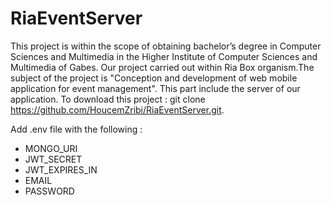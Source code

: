 # RiaEventServer
This project is within the scope of obtaining bachelor’s degree in Computer Sciences and
Multimedia in the Higher Institute of Computer Sciences and Multimedia of Gabes.
Our project carried out within Ria Box organism.The subject of the project is "Conception
and development of web mobile application for event management".
This part include the server of our application.
To download this project : git clone https://github.com/HoucemZribi/RiaEventServer.git.

Add .env file with the following : 
  - MONGO_URI 
  - JWT_SECRET
  - JWT_EXPIRES_IN
  - EMAIL
  - PASSWORD
